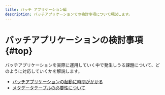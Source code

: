 ```yaml
---
title: バッチ アプリケーション編
description: バッチアプリケーションでの検討事項について解説します。
---
```


# バッチアプリケーションの検討事項 {#top}

バッチアプリケーションを実際に運用していく中で発生しうる課題について、どのように対応していくかを解説します。

- [バッチアプリケーションの起動に時間がかかる](./reduced-startup-time.md)
- [メタデータテーブルの必要性について](./without-using-meta-data-table.md)
